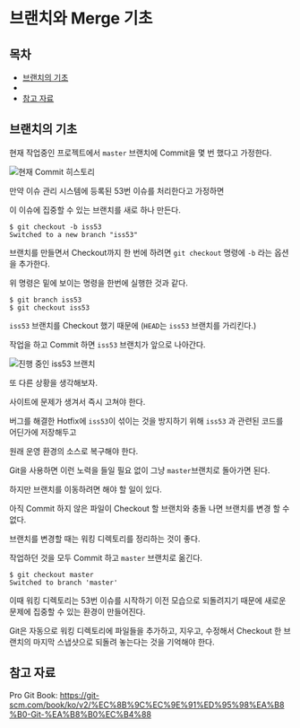 # 브랜치와 Merge 기초



## 목차

- [브랜치의 기초](#브랜치의-기초)
- 
- [참고 자료](#참고-자료)



## 브랜치의 기초

현재 작업중인 프로젝트에서 ``master`` 브랜치에 Commit을 몇 번 했다고 가정한다.

![현재 Commit 히스토리](https://git-scm.com/book/en/v2/images/basic-branching-1.png)

만약 이슈 관리 시스템에 등록된 53번 이슈를 처리한다고 가정하면

이 이슈에 집중할 수 있는 브랜치를 새로 하나 만든다.

```
$ git checkout -b iss53
Switched to a new branch "iss53"
```

브랜치를 만들면서 Checkout까지 한 번에 하려면 ``git checkout`` 명령에 ``-b`` 라는 옵션을 추가한다.

위 명령은 밑에 보이는 명령을 한번에 실행한 것과 같다.

```
$ git branch iss53
$ git checkout iss53
```

``iss53`` 브랜치를 Checkout 했기 때문에 (``HEAD``는 ``iss53`` 브랜치를 가리킨다.)

작업을 하고 Commit 하면 ``iss53`` 브랜치가 앞으로 나아간다.

![진행 중인 ``iss53`` 브랜치](https://git-scm.com/book/en/v2/images/basic-branching-3.png)



또 다른 상황을 생각해보자.

사이트에 문제가 생겨서 즉시 고쳐야 한다.

버그를 해결한 Hotfix에 ``iss53``이 섞이는 것을 방지하기 위해 ``iss53`` 과 관련된 코드를 어딘가에 저장해두고

원래 운영 환경의 소스로 복구해야 한다.

Git을 사용하면 이런 노력을 들일 필요 없이 그냥 ``master``브랜치로 돌아가면 된다.

하지만 브랜치를 이동하려면 해야 할 일이 있다.

아직 Commit 하지 않은 파일이 Checkout 할 브랜치와 충돌 나면 브랜치를 변경 할 수 없다.

브랜치를 변경할 때는 워킹 디렉토리를 정리하는 것이 좋다.

작업하던 것을 모두 Commit 하고 ``master`` 브랜치로 옮긴다.

```
$ git checkout master
Switched to branch 'master'
```

이때 워킹 디렉토리는 53번 이슈를 시작하기 이전 모습으로 되돌려지기 때문에
새로운 문제에 집중할 수 있는 환경이 만들어진다.

Git은 자동으로 워킹 디렉토리에 파일들을 추가하고, 지우고, 수정해서
Checkout 한 브랜치의 마지막 스냅샷으로 되돌려 놓는다는 것을 기억해야 한다.

## 참고 자료

Pro Git Book: https://git-scm.com/book/ko/v2/%EC%8B%9C%EC%9E%91%ED%95%98%EA%B8%B0-Git-%EA%B8%B0%EC%B4%88